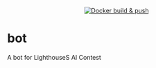 <div align="center">

[![Docker build & push](https://github.com/pablon/bot/actions/workflows/build-push-github.yml/badge.svg)](https://github.com/pablon/bot/actions/workflows/build-push-github.yml)

</div>

# bot

A bot for LighthouseS AI Contest
